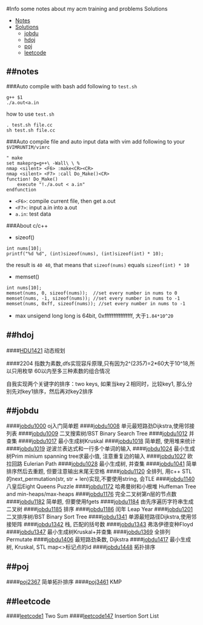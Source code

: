 #Info
some notes about my acm training and problems Solutions
- [Notes](#notes)
- [Solutions](#solutions)
    - [jobdu](#jobdu)
    - [hdoj](#hdoj)
    - [poj](#poj)
    - [leetcode](#leetcode)


##notes
----
###Auto compile with bash
add following to `test.sh`
```
g++ $1
./a.out<a.in
```

how to use `test.sh`

```
. test.sh file.cc
sh test.sh file.cc
```

###Auto compile file and auto input data with vim
add following to your `$VIMRUNTIM/vimrc`

```
" make
set makeprg=g++\ -Wall\ \ %
nmap <silent> <F6> :make<CR><CR>
nmap <silent> <F7> :call Do_Make()<CR>
function! Do_Make()
    execute "!./a.out < a.in"
endfunction
```

- `<F6>`: compile current file, then get a.out
- `<F7>`: input a.in into a.out
- `a.in`: test data

###About c/c++

- sizeof()
```
int nums[10];
printf("%d %d", (int)sizeof(nums), (int)sizeof(int) * 10);
```
the result is `40 40`, that means that `sizeof(nums)` equals `sizeof(int) * 10`


- memset()
```
int nums[10];
memset(nums, 0, sizeof(nums));  //set every number in nums to 0
memset(nums, -1, sizeof(nums)); //set every number in nums to -1
memset(nums, 0xff, sizeof(nums)); //set every number in nums to -1
```

- max unsigend long long is 64bit, 0xffffffffffffffff, 大于`1.84*10^20`



##hdoj
----
####[HDU1421](https://vjudge.net/problem/HDU-1421) 动态规划

####2204
指数为素数,dfs实现容斥原理,只有因为2^(2*3*5*7*)=2*60大于10^18,所以只用枚举
60以内至多三种素数的组合情况


自我实现两个关键字的排序：two keys, 如果当key２相同时，比较key1, 那么分别先对key1排序，然后再对key2排序



##jobdu
---
####[jobdu1000](http://ac.jobdu.com/problem.php?pid=1000) oj入门简单题
####[jobdu1008](http://ac.jobdu.com/problem.php?pid=1008) 单元最短路劲Dijkstra,使用邻接列表
####[jobdu1009](http://ac.jobdu.com/problem.php?pid=1009) 二叉搜索树/BST Binary Search Tree
####[jobdu1012](http://ac.jobdu.com/problem.php?pid=1012) 并查集
####[jobdu1017](http://ac.jobdu.com/problem.php?pid=1017) 最小生成树Kruskal
####[jobdu1018](http://ac.jobdu.com/problem.php?pid=1018) 简单题, 使用堆来统计
####[jobdu1019](http://ac.jobdu.com/problem.php?pid=1019) 逆波兰表达式和一行多个单词的输入
####[jobdu1024](http://ac.jobdu.com/problem.php?pid=1024) 最小生成树Prim minium spanning tree求最小值, 注意重复边的输入
####[jobdu1027](http://ac.jobdu.com/problem.php?pid=1027) 欧拉回路 Eulerian Path
####[jobdu1028](http://ac.jobdu.com/problem.php?pid=1028) 最小生成树, 并查集
####[jobdu1041](http://ac.jobdu.com/problem.php?pid=1041) 简单排序然后去重题, 但要注意输出末尾无空格
####[jobdu1120](http://ac.jobdu.com/problem.php?pid=1120) 全排列, 用c++ STL 的next_permutation(str, str + len)实现,不要使用string, 会TLE
####[jobdu1140](http://ac.jobdu.com/problem.php?pid=1140) 八皇后Eight Queens Puzzle
####[jobdu1172](http://ac.jobdu.com/problem.php?pid=1172) 哈弗曼树和小根堆 Huffeman Tree and min-heaps/max-heaps
####[jobdu1176](http://ac.jobdu.com/problem.php?pid=1176) 完全二叉树第n层的节点数
####[jobdu1182](http://ac.jobdu.com/problem.php?pid=1182) 简单题, 但要使用fgets
####[jobdu1184](http://ac.jobdu.com/problem.php?pid=1184) 由先序遍历字符串生成二叉树
####[jobdu1185](http://ac.jobdu.com/problem.php?pid=1185) 排序
####[jobdu1186](http://ac.jobdu.com/problem.php?pid=1186) 闰年 Leap Year
####[jobdu1201](http://ac.jobdu.com/problem.php?pid=1201) 二叉排序树/BST Binary Sort Tree
####[jobdu1341](http://ac.jobdu.com/problem.php?pid=1341) 单源最短路径Dijkstra,使用邻接矩阵
####[jobdu1342](http://ac.jobdu.com/problem.php?pid=1342) 栈, 匹配的括号数
####[jobdu1343](http://ac.jobdu.com/problem.php?pid=1343) 弗洛伊德变种Floyd
####[jobdu1347](http://ac.jobdu.com/problem.php?pid=1347) 最小生成树Kruskal+并查集
####[jobdu1369](http://ac.jobdu.com/problem.php?pid=1369) 全排列 Permutate
####[jobdu1406](http://ac.jobdu.com/problem.php?pid=1406) 最短路劲条数, Dijkstra
####[jobdu1417](http://ac.jobdu.com/problem.php?pid=1417) 最小生成树, Kruskal, STL map<>标记点的id
####[jobdu1448](http://ac.jobdu.com/problem.php?pid=1448) 拓扑排序



##poj
---
####[poj2367](http://poj.org/problem?id=2367) 简单拓扑排序
####[poj3461](http://poj.org/problem?id=3461) KMP

##leetcode
---
####[leetcode1](https://leetcode.com/problems/two-sum/?tab=Description) Two Sum
####[leetcode147](https://leetcode.com/problems/insertion-sort-list/?tab=Description) Insertion Sort List
